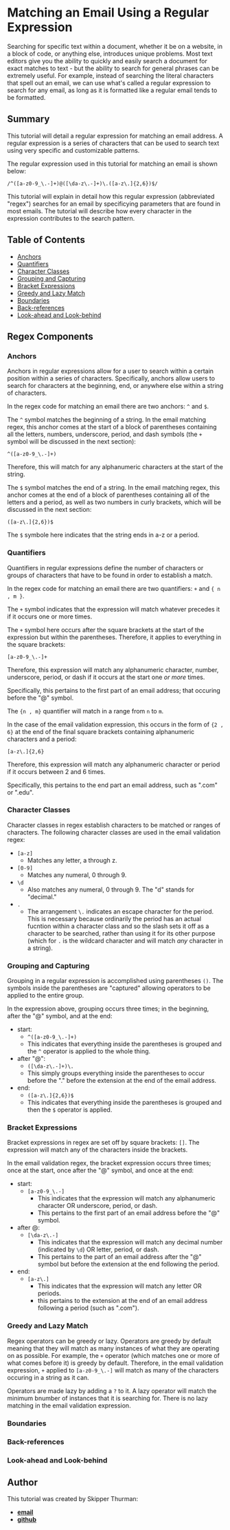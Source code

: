 # Matching an Email Using a Regular Expression

Searching for specific text within a document, whether it be on a website, in a block of code, or anything else, introduces unique problems.  Most text editors give you the ability to quickly and easily search a document for exact matches to text - but the ability to search for general phrases can be extremely useful.  For example, instead of searching the literal characters that spell out an email, we can use what's called a regular expression to search for any email, as long as it is formatted like a regular email tends to be formatted.

## Summary

This tutorial will detail a regular expression for matching an email address.  A regular expression is a series of characters that can be used to search text using very specific and customizable patterns.

The regular expression used in this tutorial for matching an email is shown below:

`/^([a-z0-9_\.-]+)@([\da-z\.-]+)\.([a-z\.]{2,6})$/`

This tutorial will explain in detail how this regular expression (abbreviated "regex") searches for an email by specificying parameters that are found in most emails.  The tutorial will describe how every character in the expression contributes to the search pattern.

## Table of Contents

- [Anchors](#anchors)
- [Quantifiers](#quantifiers)
- [Character Classes](#character-classes)
- [Grouping and Capturing](#grouping-and-capturing)
- [Bracket Expressions](#bracket-expressions)
- [Greedy and Lazy Match](#greedy-and-lazy-match)
- [Boundaries](#boundaries)
- [Back-references](#back-references)
- [Look-ahead and Look-behind](#look-ahead-and-look-behind)

## Regex Components

### Anchors

Anchors in regular expressions allow for a user to search within a certain position within a series of characters.  Specifically, anchors allow users to search for characters at the beginning, end, or anywhere else within a string of characters.

In the regex code for matching an email there are two anchors: `^` and `$`.

The `^` symbol matches the beginning of a string.  In the email matching regex, this anchor comes at the start of a block of parentheses containing all the letters, numbers, underscore, period, and dash symbols (the `+` symbol will be discussed in the next section):

`^([a-z0-9_\.-]+)`

Therefore, this will match for any alphanumeric characters at the start of the string.

The `$` symbol matches the end of a string.  In the email matching regex, this anchor comes at the end of a block of parentheses containing all of the letters and a period, as well as two numbers in curly brackets, which will be discussed in the next section:

`([a-z\.]{2,6})$`

The `$` symbole here indicates that the string ends in a-z or a period. 

### Quantifiers

Quantifiers in regular expressions define the number of characters or groups of characters that have to be found in order to establish a match.

In the regex code for matching an email there are two quantifiers: `+` and `{ n , m }`.

The `+` symbol indicates that the expression will match whatever precedes it if it occurs one or more times.

The `+` symbol here occurs after the square brackets at the start of the expression but within the parentheses.  Therefore, it applies to everything in the square brackets:

`[a-z0-9_\.-]+`

Therefore, this expression will match any alphanumeric character, number, underscore, period, or dash if it occurs at the start one *or more* times.

Specifically, this pertains to the first part of an email address; that occuring before the "@" symbol.

The `{n , m}` quantifier will match in a range from `n` to `m`.

In the case of the email validation expression, this occurs in the form of `{2 , 6}` at the end of the final square brackets containing alphanumeric characters and a period:

`[a-z\.]{2,6}`

Therefore, this expression will match any alphanumeric character or period if it occurs between 2 and 6 times.

Specifically, this pertains to the end part an email address, such as ".com" or ".edu".

### Character Classes

Character classes in regex establish characters to be matched or ranges of characters.  The following character classes are used in the email validation regex:

- `[a-z]`
    - Matches any letter, a through z.
- `[0-9]`
    - Matches any numeral, 0 through 9.
- `\d`
    - Also matches any numeral, 0 through 9.  The "d" stands for "decimal."
- `.`
    - The arrangement `\.` indicates an escape character for the period.  This is necessary because ordinarily the period has an actual fucntion within a character class and so the slash sets it off as a character to be searched, rather than using it for its other purpose (which for `.` is the wildcard character and will match *any* character in a string).

### Grouping and Capturing

Grouping in a regular expression is accomplished using parentheses `()`.  The symbols inside the parentheses are "captured" allowing operators to be applied to the entire group.

In the expression above, grouping occurs three times; in the beginning, after the "@" symbol, and at the end:

- start:
    - `^([a-z0-9_\.-]+)`
    - This indicates that everything inside the parentheses is grouped and the `^` operator is applied to the whole thing.
- after "@":
    - `([\da-z\.-]+)\.`
    - This simply groups everything inside the parentheses to occur before the "." before the extension at the end of the email address.
- end:
    - `([a-z\.]{2,6})$`
    - This indicates that everything inside the parentheses is grouped and then the `$` operator is applied.

### Bracket Expressions

Bracket expressions in regex are set off by square brackets: `[]`.  The expression will match any of the characters inside the brackets.

In the email validation regex, the bracket expression occurs three times; once at the start, once after the "@" symbol, and once at the end:

- start:
    - `[a-z0-9_\.-]`
        - This indicates that the expression will match any alphanumeric character OR underscore, period, or dash.
        - This pertains to the first part of an email address before the "@" symbol.
- after @:
    - `[\da-z\.-]`
        - This indicates that the expression will match any decimal number (indicated by `\d`) OR letter, period, or dash.
        - This pertains to the part of an email address after the "@" symbol but before the extension at the end following the period.
- end:
    - `[a-z\.]`
        - This indicates that the expression will match any letter OR periods.
        - this pertains to the extension at the end of an email address following a period (such as ".com").

### Greedy and Lazy Match

Regex operators can be greedy or lazy.  Operators are greedy by default meaning that they will match as many instances of what they are operating on as possible.  For example, the `+` operator (which matches one or more of what comes before it) is greedy by default.  Therefore, in the email validation expression, `+` applied to `[a-z0-9_\.-]` will match as many of the characters occuring in a string as it can.

Operators are made lazy by adding a `?` to it.  A lazy operator will match the minimum bnumber of instances that it is searching for.  There is no lazy matching in the email validation expression.

### Boundaries



### Back-references



### Look-ahead and Look-behind



## Author

This tutorial was created by Skipper Thurman:
- **[email](slthurman01@gmail.com)**
- **[github](https://github.com/skip-thurm)**
